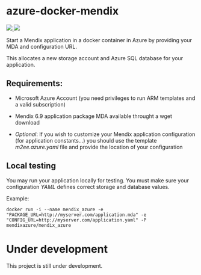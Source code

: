 # azure-docker-mendix
<a href="https://portal.azure.com/#create/Microsoft.Template/uri/https%3A%2F%2Fraw.githubusercontent.com2f%Mendix%2Fazure-docker-mendix%2Fmaster%2Fazure-docker-mendix.json" target="_blank">
    <img src="http://azuredeploy.net/deploybutton.png"/>
</a>


<a href="http://armviz.io/#/?load=https%3A%2F%2Fraw.githubusercontent.com%2FMendix%2Fazure-docker-mendix%2Fmaster%2Fazure-docker-mendix.json" target="_blank">
    <img src="http://armviz.io/visualizebutton.png"/>
</a>


Start a Mendix application in a docker container in Azure by providing your MDA and configuration URL.

This allocates a new storage account and Azure SQL database for your application.

## Requirements:

* Microsoft Azure Account (you need privileges to run ARM templates and a valid subscription)
* Mendix 6.9 application package MDA available throught a wget download


*  *Optional*: If you wish to customize your Mendix application configuration (for application constants...) you should use the template *m2ee.azure.yaml* file and provide the location of your configuration


## Local testing

You may run your application locally for testing. You must make sure your configuration *YAML* defines correct storage and database values.

Example:

```
docker run -i --name mendix_azure -e "PACKAGE_URL=http://myserver.com/application.mda" -e  "CONFIG_URL=http://myserver.com/application.yaml" -P mendixazure/mendix_azure
```

# Under development

This project is still under development.
